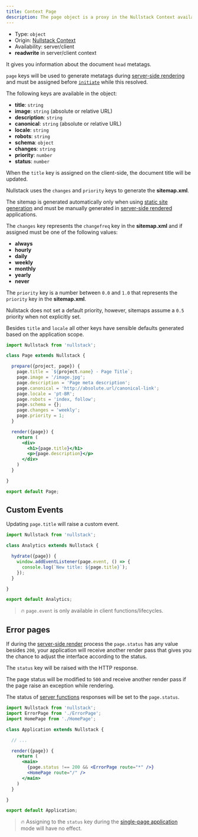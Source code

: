 ```yaml
---
title: Context Page
description: The page object is a proxy in the Nullstack Context available in both client and server and gives you information about the document head metatags
---
```


- Type: `object`
- Origin: [Nullstack Context](/context#----nullstack-context)
- Availability: server/client
- **readwrite** in server/client context

It gives you information about the document `head` metatags.

`page` keys will be used to generate metatags during [server-side rendering](/server-side-rendering) and must be assigned before [`initiate`](/full-stack-lifecycle) while this resolved.

The following keys are available in the object:

- **title**: `string`
- **image**: `string` (absolute or relative URL)
- **description**: `string`
- **canonical**: `string` (absolute or relative URL)
- **locale**: `string`
- **robots**: `string`
- **schema**: `object`
- **changes**: `string`
- **priority**: `number`
- **status**: `number`

When the `title` key is assigned on the client-side, the document title will be updated.

Nullstack uses the `changes` and `priority` keys to generate the **sitemap.xml**.

The sitemap is generated automatically only when using [static site generation](/static-site-generation) and must be manually generated in [server-side rendered](/server-side-rendering) applications.

The `changes` key represents the `changefreq` key in the **sitemap.xml** and if assigned must be one of the following values:

- **always**
- **hourly**
- **daily**
- **weekly**
- **monthly**
- **yearly**
- **never**

The `priority` key is a number between `0.0` and `1.0` that represents the `priority` key in the **sitemap.xml**.

Nullstack does not set a default priority, however, sitemaps assume a `0.5` priority when not explicitly set.

Besides `title` and `locale` all other keys have sensible defaults generated based on the application scope.

```jsx
import Nullstack from 'nullstack';

class Page extends Nullstack {

  prepare({project, page}) {
    page.title = `${project.name} - Page Title`;
    page.image = '/image.jpg';
    page.description = 'Page meta description';
    page.canonical = 'http://absolute.url/canonical-link';
    page.locale = 'pt-BR';
    page.robots = 'index, follow';
    page.schema = {};
    page.changes = 'weekly';
    page.priority = 1;
  }

  render({page}) {
    return (
      <div>
        <h1>{page.title}</h1>
        <p>{page.description}</p>
      </div>
    )
  }

}

export default Page;
```

## Custom Events

Updating `page.title` will raise a custom event.

```jsx
import Nullstack from 'nullstack';

class Analytics extends Nullstack {

  hydrate({page}) {
    window.addEventListener(page.event, () => {
      console.log(`New title: ${page.title}`);
    });
  }

}

export default Analytics;
```

> 🔥 `page.event` is only available in client functions/lifecycles.

## Error pages

If during the [server-side render](/server-side-rendering) process the `page.status` has any value besides `200`, your application will receive another render pass that gives you the chance to adjust the interface according to the status.

The `status` key will be raised with the HTTP response.

The page status will be modified to `500` and receive another render pass if the page raise an exception while rendering.

The status of [server functions](/server-functions) responses will be set to the `page.status`.

```jsx
import Nullstack from 'nullstack';
import ErrorPage from './ErrorPage';
import HomePage from './HomePage';

class Application extends Nullstack {

  // ...

  render({page}) {
    return (
      <main>
        {page.status !== 200 && <ErrorPage route="*" />}
        <HomePage route="/" />
      </main>
    )
  }

}

export default Application;
```

> 🔥 Assigning to the `status` key during the [single-page application](/full-stack-lifecycle) mode will have no effect.